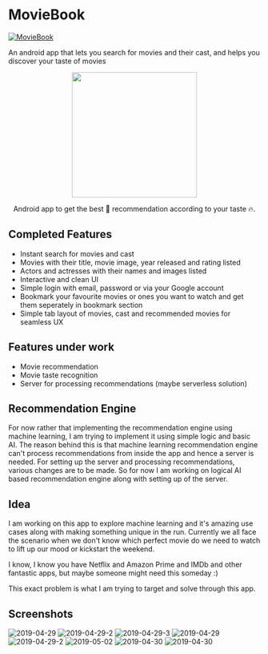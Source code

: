 # MovieBook

[![MovieBook](https://img.shields.io/badge/Pradyuman7-MovieBook-seagreen.svg?style=flat)](https://github.com/Pradyuman7/MovieBook)

An android app that lets you search for movies and their cast, and helps you discover your taste of movies

<p align="center">
  <img width="250" height="250" src="https://user-images.githubusercontent.com/41565823/52389948-528dda80-2a96-11e9-900d-75d4ec0dbeaf.png">
</p>
<p align="center">
  Android app to get the best 🎥 recommendation according to your taste 🔥</a>.
</p>


## Completed Features
- Instant search for movies and cast
- Movies with their title, movie image, year released and rating listed
- Actors and actresses with their names and images listed
- Interactive and clean UI
- Simple login with email, password or via your Google account
- Bookmark your favourite movies or ones you want to watch and get them seperately in bookmark section
- Simple tab layout of movies, cast and recommended movies for seamless UX

## Features under work
- Movie recommendation
- Movie taste recognition
- Server for processing recommendations (maybe serverless solution)

## Recommendation Engine
For now rather that implementing the recommendation engine using machine learning, I am trying to implement it using simple logic and basic AI. The reason behind this is that machine learning recommendation engine can't process recommendations from inside the app and hence a server is needed. For setting up the server and processing recommendations, various changes are to be made. So for now I am working on logical AI based recommendation engine along with setting up of the server.

## Idea

I am working on this app to explore machine learning and it's amazing use cases along with making something unique in the run. Currently we all face the scenario when we don't know which perfect movie do we need to watch to lift up our mood or kickstart the weekend.

I know, I know you have Netflix and Amazon Prime and IMDb and other fantastic apps, but maybe someone might need this someday :)

This exact problem is what I am trying to target and solve through this app.


## Screenshots
![2019-04-29](https://user-images.githubusercontent.com/41565823/56885728-72b5b000-6a6d-11e9-9c89-dfbaed356656.jpg)
![2019-04-29-2](https://user-images.githubusercontent.com/41565823/56885729-72b5b000-6a6d-11e9-9e1a-91745f1451d9.jpg)
![2019-04-29-3](https://user-images.githubusercontent.com/41565823/56885730-734e4680-6a6d-11e9-8ea6-4a2b210a88ec.jpg)
![2019-04-29](https://user-images.githubusercontent.com/41565823/56940998-e7422a80-6b11-11e9-9324-b0bfc050d40e.jpg)
![2019-04-29-2](https://user-images.githubusercontent.com/41565823/56940999-e7422a80-6b11-11e9-9339-09c0f9b5731a.jpg)
![2019-05-02](https://user-images.githubusercontent.com/41565823/57063572-01236f00-6cc4-11e9-80d8-0dd926df650a.jpg)
![2019-04-30](https://user-images.githubusercontent.com/41565823/56959096-98fe4d00-6b4c-11e9-8db7-a0ca7158d26c.jpg)
![2019-04-30](https://user-images.githubusercontent.com/41565823/59245233-10c59a00-8c18-11e9-9b49-878e014cb703.jpg)

